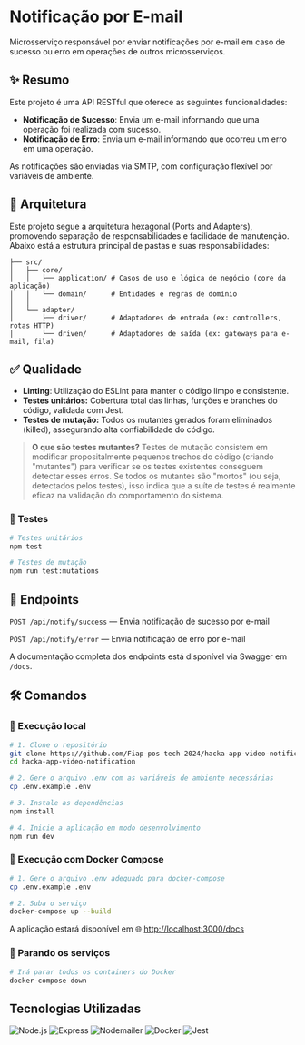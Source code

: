 # Notificação por E-mail

Microsserviço responsável por enviar notificações por e-mail em caso de sucesso ou erro em operações de outros microsserviços.

## ✨ Resumo

Este projeto é uma API RESTful que oferece as seguintes funcionalidades:

- **Notificação de Sucesso**: Envia um e-mail informando que uma operação foi realizada com sucesso.
- **Notificação de Erro**: Envia um e-mail informando que ocorreu um erro em uma operação.

As notificações são enviadas via SMTP, com configuração flexível por variáveis de ambiente.

## 📁 Arquitetura

Este projeto segue a arquitetura hexagonal (Ports and Adapters), promovendo separação de responsabilidades e facilidade de manutenção. Abaixo está a estrutura principal de pastas e suas responsabilidades:

```
├── src/
│   ├── core/
│   │   ├── application/ # Casos de uso e lógica de negócio (core da aplicação)
│   │   └── domain/      # Entidades e regras de domínio
│   │
│   └── adapter/
│       ├── driver/      # Adaptadores de entrada (ex: controllers, rotas HTTP)
│       └── driven/      # Adaptadores de saída (ex: gateways para e-mail, fila)
```

## ✅ Qualidade

- **Linting**: Utilização do ESLint para manter o código limpo e consistente.
- **Testes unitários:** Cobertura total das linhas, funções e branches do código, validada com Jest.
- **Testes de mutação:** Todos os mutantes gerados foram eliminados (killed), assegurando alta confiabilidade do código.

> **O que são testes mutantes?**
> Testes de mutação consistem em modificar propositalmente pequenos trechos do código (criando "mutantes") para verificar se os testes existentes conseguem detectar esses erros. Se todos os mutantes são "mortos" (ou seja, detectados pelos testes), isso indica que a suíte de testes é realmente eficaz na validação do comportamento do sistema.

### 🧪 Testes

```bash
# Testes unitários
npm test

# Testes de mutação
npm run test:mutations
```

## 📌 Endpoints

`POST /api/notify/success` — Envia notificação de sucesso por e-mail

`POST /api/notify/error` — Envia notificação de erro por e-mail

A documentação completa dos endpoints está disponível via Swagger em `/docs`.

## 🛠️ Comandos

### 🚀 Execução local

```bash
# 1. Clone o repositório
git clone https://github.com/Fiap-pos-tech-2024/hacka-app-video-notification.git
cd hacka-app-video-notification

# 2. Gere o arquivo .env com as variáveis de ambiente necessárias
cp .env.example .env

# 3. Instale as dependências
npm install

# 4. Inicie a aplicação em modo desenvolvimento
npm run dev
```

### 🚀 Execução com Docker Compose

```bash
# 1. Gere o arquivo .env adequado para docker-compose
cp .env.example .env

# 2. Suba o serviço
docker-compose up --build
```

A aplicação estará disponível em 🌐 [http://localhost:3000/docs](http://localhost:3000/docs)

### 🛑 Parando os serviços

```bash
# Irá parar todos os containers do Docker
docker-compose down
```

## Tecnologias Utilizadas

![Node.js](https://img.shields.io/badge/Node.js-339933?logo=node.js&logoColor=white&style=flat-square)
![Express](https://img.shields.io/badge/Express-000000?logo=express&logoColor=white&style=flat-square)
![Nodemailer](https://img.shields.io/badge/Nodemailer-yellow?logo=maildotru&logoColor=white&style=flat-square)
![Docker](https://img.shields.io/badge/Docker-2496ED?logo=docker&logoColor=white&style=flat-square)
![Jest](https://img.shields.io/badge/Jest-C21325?logo=jest&logoColor=white&style=flat-square)
